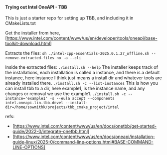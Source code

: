 #### Trying out Intel OneAPI - TBB

This is just a starter repo for setting up TBB, and including it in CMakeLists.txt

Get the installer from here, [https://www.intel.com/content/www/us/en/developer/tools/oneapi/base-toolkit-download.html]

Extracts the files:
 `sh ./intel-cpp-essentials-2025.0.1.27_offline.sh --remove-extracted-files no -a --cli`

Inside the extracted files:
`./install.sh --help`
The installer keeps track of the installations, each installation is called a instance, and there is a default instance, here instance I think just means a install dir and whatever tools are already installed there.
`./install.sh -c --list-instances`
This is how you can install tbb to a dir, here example1, is the instance name, and any changes or removal we use the example1.
`./install.sh -c --instance='example1' -s --eula accept --components intel.oneapi.lin.tbb.devel --install-dir=/home/sowmithk/projects/tbb_cmake_project/intel`

refs:
- [https://www.intel.com/content/www/us/en/docs/onetbb/get-started-guide/2022-0/integrate-onetbb.html]
- [https://www.intel.com/content/www/us/en/docs/oneapi/installation-guide-linux/2025-0/command-line-options.html#BASE-COMMAND-LINE-OPTIONS]


